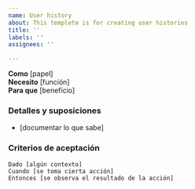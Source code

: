 ```yaml
---
name: User history
about: This templete is for creating user histories
title: ''
labels: ''
assignees: ''

---
```


**Como** [papel]  
 **Necesito** [función]  
 **Para que** [beneficio]  
   
 ### Detalles y suposiciones
 * [documentar lo que sabe]
   
 ### Criterios de aceptación  
   
 ```pepinillo
 Dado [algún contexto]
 Cuando [se toma cierta acción]
 Entonces [se observa el resultado de la acción]
